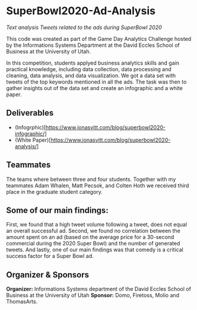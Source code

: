 # SuperBowl2020-Ad-Analysis
*Text analysis Tweets related to the ads during SuperBowl 2020*

This code was created as part of the Game Day Analytics Challenge hosted by the Informations Systems Department at the David Eccles School of Business at the University of Utah.

In this competition, students applyed business analytics skills and gain practical knowledge, including data collection, data processing and cleaning, data analysis, and data visualization. We got a data set with tweets of the top keywords mentioned in all the ads. The task was then to gather insights out of the data set and create an infographic and a white paper.

## Deliverables
* (Infogrphic)[https://www.jonasvitt.com/blog/superbowl2020-infographic/]
* (White Paper)[https://www.jonasvitt.com/blog/superbowl2020-analysis/]

## Teammates
The teams where between three and four students. Together with my teammates Adam Whalen, Matt Pecsok, and Colten Hoth we received third place in the graduate student category.

## Some of our main findings:
First, we found that a high tweet volume following a tweet, does not equal an overall successful ad. Second, we found no correlation between the amount spent on an ad (based on the average price for a 30-second commercial during the 2020 Super Bowl) and the number of generated tweets. And lastly, one of our main findings was that comedy is a critical success factor for a Super Bowl ad.

## Organizer & Sponsors
**Organizer:** Informations Systems department of the David Eccles School of Business at the University of Utah
**Sponsor:** Domo, Firetoss, Molio and ThomasArts.

